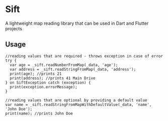 # Sift
A lightweight map reading library that can be used in Dart and Flutter projects

## Usage
```
//reading values that are required - throws exception in case of error
try {
  var age = _sift.readNumberFromMap(_data, 'age');
  var address = _sift.readStringFromMap(_data, 'address');
  print(age); //prints 21
  print(address); //prints 41 Main Drive
} on SiftException catch (exception) {
  print(exception.errorMessage);
}

//reading values that are optional by providing a default value
var name = _sift.readStringFromMapWithDefaultValue(_data, 'name', 'John Doe');
print(name); //prints John Doe
```
